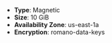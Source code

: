 - **Type**: Magnetic
- **Size**: 10 GiB
- **Availability Zone**: us-east-1a
- **Encryption**:  romano-data-keys
